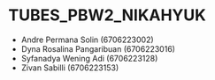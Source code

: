 # TUBES_PBW2_NIKAHYUK

- Andre Permana Solin (6706223002)
- Dyna Rosalina Pangaribuan (6706223016)
- Syfanadya Wening Adi (6706223128)
- Zivan Sabilli (6706223153)
